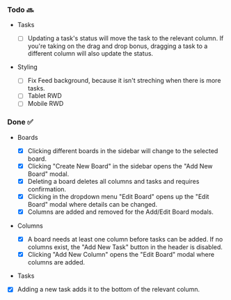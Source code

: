 ### Todo 🔜

- Tasks

  - [ ] Updating a task's status will move the task to the relevant column. If you're taking on the drag and drop bonus, dragging a task to a different column will also update the status.

- Styling

  - [ ] Fix Feed background, because it isn't streching when there is more tasks.
  - [ ] Tablet RWD
  - [ ] Mobile RWD

### Done ✅

- Boards

  - [x] Clicking different boards in the sidebar will change to the selected board.
  - [x] Clicking "Create New Board" in the sidebar opens the "Add New Board" modal.
  - [x] Deleting a board deletes all columns and tasks and requires confirmation.
  - [x] Clicking in the dropdown menu "Edit Board" opens up the "Edit Board" modal where details can be changed.
  - [x] Columns are added and removed for the Add/Edit Board modals.

- Columns

  - [x] A board needs at least one column before tasks can be added. If no columns exist, the "Add New Task" button in the header is disabled.
  - [x] Clicking "Add New Column" opens the "Edit Board" modal where columns are added.

- Tasks

- [x] Adding a new task adds it to the bottom of the relevant column.

